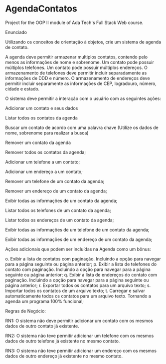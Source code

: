 # AgendaContatos
Project for the OOP II module of Ada Tech's Full Stack Web course. 


Enunciado

Utilizando os conceitos de orientação à objetos, crie um sistema de agenda de contato.

A agenda deve permitir armazenar multiplos contatos, contendo pelo menos as informações de nome e sobrenome.
Um contato pode possuir múltiplos telefones.
Um contato pode possuir múltiplos endereços.
O armazenamento de telefones deve permitir incluir separadamente as informações de DDD e número.
O armazenamento de endereços deve permitir incluir separamente as informações de CEP, logradouro, número, cidade e estado.

O sistema deve permitir a interação com o usuário com as seguintes ações:

Adicionar um contato e seus dados

Listar todos os contatos da agenda

Buscar um contato de acordo com uma palavra chave (Utilize os dados de nome, sobrenome para realizar a busca)

Remover um contato da agenda

Remover todos os contatos da agenda;

Adicionar um telefone a um contato;

Adicionar um endereço a um contato;

Remover um telefone de um contato da agenda;

Remover um endereço de um contato da agenda;

Exibir todas as informações de um contato da agenda;

Listar todos os telefones de um contato da agenda;

Listar todos os endereços de um contato da agenda;

Exibir todas as informações de um telefone de um contato da agenda;

Exibir todas as informações de um endereço de um contato da agenda;

Ações adicionais que podem ser incluídas na Agenda como um bônus:

o. Exibir a lista de contatos com paginação. Incluindo a opção para navegar para a página seguinte ou página anterior;
p. Exibir a lista de telefones do contato com paginação. Incluindo a opção para navegar para a página seguinte ou página anterior;
q. Exibir a lista de endereços do contato com paginação. Incluindo a opção para navegar para a página seguinte ou página anterior;
r. Exportar todos os contatos para um arquivo texto;
s. Importar todos os contatos de um arquivo texto;
t. Carregar e salvar automaticamente todos os contatos para um arquivo texto. Tornando a agenda um programa 100% funcional;

Regras de Negócio:

RN1: O sistema não deve permitir adicionar um contato com os mesmos dados de outro contato já existente.

RN2: O sistema não teve permitir adicionar um telefone com os mesmos dados de outro telefone já existente no mesmo contato.

RN3: O sistema não teve permitir adicionar um endereço com os mesmos dados de outro endereço já existente no mesmo contato.

